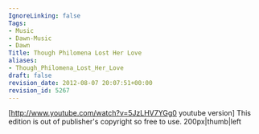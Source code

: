```yaml
---
IgnoreLinking: false
Tags:
- Music
- Dawn-Music
- Dawn
Title: Though Philomena Lost Her Love
aliases:
- Though_Philomena_Lost_Her_Love
draft: false
revision_date: 2012-08-07 20:07:51+00:00
revision_id: 5267
---
```


[http://www.youtube.com/watch?v=5JzLHV7YGg0 youtube version]
This edition is out of publisher's copyright so free to use.
200px|thumb|left